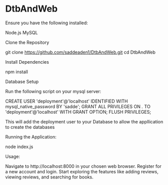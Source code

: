 # DtbAndWeb

Ensure you have the following installed:

Node.js
MySQL

Clone the Repository

git clone https://github.com/saddeaden1/DtbAndWeb.git
cd DtbAndWeb

Install Dependencies

npm install

Database Setup

Run the following script on your mysql server:

CREATE USER 'deployment'@'localhost' IDENTIFIED WITH mysql_native_password BY 'sadde';
GRANT ALL PRIVILEGES ON *.* TO 'deployment'@'localhost' WITH GRANT OPTION;
FLUSH PRIVILEGES;

This will add the deployment user to your Database to allow the appllication to create the databases

Running the Application:

node index.js

Usage:

Navigate to http://localhost:8000 in your chosen web browser.
Register for a new account and login.
Start exploring the features like adding reviews, viewing reviews, and searching for books.